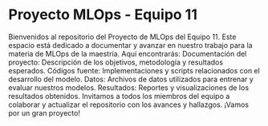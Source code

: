 # Proyecto MLOps - Equipo 11

Bienvenidos al repositorio del Proyecto de MLOps del Equipo 11. Este espacio está dedicado a documentar y avanzar en nuestro trabajo para la materia de MLOps de la maestría. Aquí encontrarás:
Documentación del proyecto: Descripción de los objetivos, metodología y resultados esperados.
Códigos fuente: Implementaciones y scripts relacionados con el desarrollo del modelo.
Datos: Archivos de datos utilizados para entrenar y evaluar nuestros modelos.
Resultados: Reportes y visualizaciones de los resultados obtenidos.
Invitamos a todos los miembros del equipo a colaborar y actualizar el repositorio con los avances y hallazgos. ¡Vamos por un gran proyecto!
